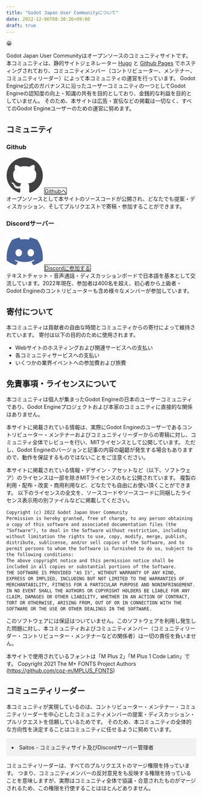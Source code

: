 ```yaml
---
title: "Godot Japan User Communityについて"
date: 2022-12-06T08:38:26+09:00
draft: true
---
```


<div class="row">
<div class="d-flex col-4 display-1 text-center justify-content-center  align-items-center">
<p>😀</p>
</div>
<div class="col-8">

Godot Japan User Communityはオープンソースのコミュニティサイトです。
本コミュニティは、静的サイトジェネレーター [Hugo](https://gohugo.io/) と [Github Pages](https://github.com/godot-jp/godot-jp) でホスティングされており、コミュニティメンバー（コントリビューター、メンテナー、コミュニティリーダー）によって本コミュニティの運営を行っています。
Godot Engine公式のガバナンスに沿ったユーザーコミュニティの一つとしてGodot Engineの認知度の向上・知識の共有を目的としており、金銭的な利益を目的としていません。
そのため、本サイトは広告・宣伝などの掲載は一切なく、すべてのGodot Engineユーザーのための運営に努めます。

</div>
</div>

## コミュニティ

<div class="row gx-2 d-flex justify-content-center align-items-stretch">
<div class="card d-flex p-3 mx-1 col-5">
<h3 class="text-center">Github</h3>
<img src="Github-Icon.png" width="97px" class="mx-auto my-3">
<a href="https://github.com/godot-jp/godot-jp" class="btn btn-dark w-100 my-3 fw-bolder justify-content-center" style="border:1px solid;">Githubへ</a>
<div>
オープンソースとして本サイトのソースコードが公開され、どなたでも提案・ディスカッション、そしてプルリクエストで寄稿・参加することができます。
</div>
</div>
<div class="card p-3 mx-1 col-5">
<h3 class="text-center">Discordサーバー</h3>
<img src="Discord-Icon.png" width="97px" class="mx-auto my-3">
<a href="https://discord.gg/DyFvSJZ" class="btn btn-dark w-100 my-3 fw-bolder justify-content-center" style="border:1px solid;">Discordに参加する</a>
<div>
テキストチャット・音声通話・ディスカッションボードで日本語を基本として交流しています。2022年現在、参加者は400名を超え、初心者から上級者・Godot Engineのコントリビューターも含め様々なメンバーが参加しています。
</div>
</div>
</div>

## 寄付について

本コミュニティは貢献者の自由な時間とコミュニティからの寄付によって維持されています。
寄付は以下の目的のために使用されます。

- Webサイトのホスティングおよび関連サービスへの支払い
- 各コミュニティサービスへの支払い
- いくつかの業界イベントへの参加費および旅費

## 免責事項・ライセンスについて

本コミュニティは個人が集まったGodot Engineの日本のユーザーコミュニティであり、Godot Engineプロジェクトおよび本家のコミュニティに直接的な関係はありません。

本サイトに掲載されている情報は、実際にGodot Engineのユーザーであるコントリビューター・メンテナーおよびコミュニティリーダーからの寄稿に対し、コミュニティ全体でレビューを行い、MITライセンスとして公開しています。
ただし、Godot Engineのバージョンと記事の内容の齟齬が発生する場合もありますので、動作を保証するものではないことをご注意ください。

本サイトに掲載されている情報・デザイン・アセットなど（以下、ソフトウェア）のライセンスは一部を除きMITライセンスのもと公開されています。
複製の利用・配布・改変・商用利用など、どなたでも自由にお使い頂くことができます。
以下のライセンスの全文を、ソースコードやソースコードに同梱したライセンス表示用の別ファイルなどに掲載してください。

```
Copyright (c) 2022 Godot Japan User Community
Permission is hereby granted, free of charge, to any person obtaining a copy of this software and associated documentation files (the "Software"), to deal in the Software without restriction, including without limitation the rights to use, copy, modify, merge, publish, distribute, sublicense, and/or sell copies of the Software, and to permit persons to whom the Software is furnished to do so, subject to the following conditions:
The above copyright notice and this permission notice shall be included in all copies or substantial portions of the Software.
THE SOFTWARE IS PROVIDED "AS IS", WITHOUT WARRANTY OF ANY KIND, EXPRESS OR IMPLIED, INCLUDING BUT NOT LIMITED TO THE WARRANTIES OF MERCHANTABILITY, FITNESS FOR A PARTICULAR PURPOSE AND NONINFRINGEMENT. IN NO EVENT SHALL THE AUTHORS OR COPYRIGHT HOLDERS BE LIABLE FOR ANY CLAIM, DAMAGES OR OTHER LIABILITY, WHETHER IN AN ACTION OF CONTRACT, TORT OR OTHERWISE, ARISING FROM, OUT OF OR IN CONNECTION WITH THE SOFTWARE OR THE USE OR OTHER DEALINGS IN THE SOFTWARE.
```

このソフトウェアには保証はついていません。このソフトウェアを利用し発生した問題に対し、本コミュニティおよびコミュニティメンバー（コミュニティリーダー・コントリビューター・メンテナーなどの関係者）は一切の責任を負いません。

本サイトで使用されているフォントは「M Plus 2」「M Plus 1 Code Latin」です。
Copyright 2021 The M+ FONTS Project Authors (https://github.com/coz-m/MPLUS_FONTS)

## コミュニティリーダー

本コミュニティが実現しているのは、コントリビューター・メンテナー・コミュニティリーダーを中心としたコミュニティメンバーの提案・ディスカッション・プルリクエストを信頼しているためです。
そのため、本コミュニティの全体的な方向性を決定することはコミュニティに任せるように努めています。

<ul class="rounded-5" style="background-color:#f1f1f1; padding:1em; list-style:inside; border-rounded:10px; display:block;">
<li>Saitos - コミュニティサイト及びDiscordサーバー管理者</li>
</ul>

コミュニティリーダーは、すべてのプルリクエストのマージ権限を持っています。
つまり、コミュニティメンバーの反対意見をも反映する権限を持っていることを意味しますが、実際はコミュニティ全体で協議・合意されたものがマージされるため、この権限を行使することはほとんどありません。